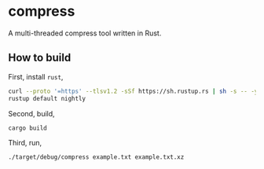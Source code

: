 # compress

A multi-threaded compress tool written in Rust.

## How to build

First, install `rust`,

```bash
curl --proto '=https' --tlsv1.2 -sSf https://sh.rustup.rs | sh -s -- -y --default-toolchain nightly
rustup default nightly
```

Second, build,

`cargo build`

Third, run,

`./target/debug/compress example.txt example.txt.xz`
